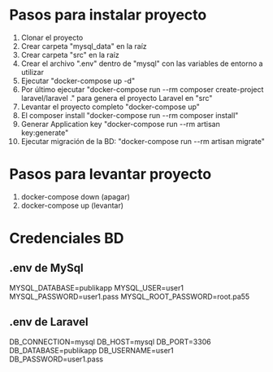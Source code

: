 # Pasos para instalar proyecto

1. Clonar el proyecto
2. Crear carpeta "mysql_data" en la raíz
3. Crear carpeta "src" en la raíz
4. Crear el archivo ".env" dentro de "mysql" con las  variables de entorno a utilizar
5. Ejecutar "docker-compose up -d"
6. Por último ejecutar "docker-compose run --rm composer create-project laravel/laravel ." para genera el proyecto Laravel en "src"
8. Levantar el proyecto completo "docker-compose up"
9. El composer install "docker-compose run --rm composer install"
10. Generar Application key "docker-compose run --rm artisan key:generate"
11. Ejecutar migración de la BD: "docker-compose run --rm artisan migrate"

# Pasos para levantar proyecto

1. docker-compose down (apagar)
2. docker-compose up (levantar)

# Credenciales BD

## .env de MySql
MYSQL_DATABASE=publikapp
MYSQL_USER=user1
MYSQL_PASSWORD=user1.pass
MYSQL_ROOT_PASSWORD=root.pa55

## .env de Laravel
DB_CONNECTION=mysql
DB_HOST=mysql
DB_PORT=3306
DB_DATABASE=publikapp
DB_USERNAME=user1
DB_PASSWORD=user1.pass
